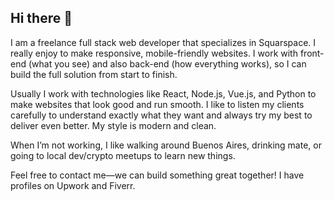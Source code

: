 ## Hi there 👋

I am a freelance full stack web developer that specializes in Squarspace. I really enjoy to make responsive, mobile-friendly websites. I work with front-end (what you see) and also back-end (how everything works), so I can build the full solution from start to finish.

Usually I work with technologies like React, Node.js, Vue.js, and Python to make websites that look good and run smooth. I like to listen my clients carefully to understand exactly what they want and always try my best to deliver even better. My style is modern and clean.

When I’m not working, I like walking around Buenos Aires, drinking mate, or going to local dev/crypto meetups to learn new things.

Feel free to contact me—we can build something great together! I have profiles on Upwork and Fiverr.
